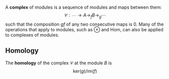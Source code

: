 A **complex** of modules is a sequence of modules and maps between them:
$$
\mathcal{C}: \cdots \to A \to_{f} B \to_{g} \cdots
$$
such that the composition $gf$ of any two consecutive maps is $0$. Many of the operations that apply to modules, such as $\otimes$ and $\text{Hom}$, can also be applied to complexes of modules.

## Homology
The **homology** of the complex $\mathcal{C}$ at the module $B$ is 
$$\text{ker}(g)/\text{im}(f)$$
